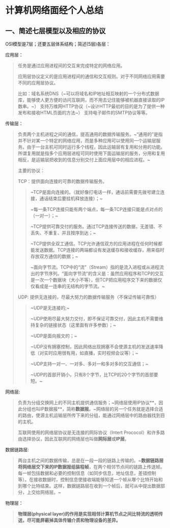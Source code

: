 # 计算机网络面经个人总结

## 一、简述七层模型以及相应的协议

OSI模型是7层；还要五层体系结构；简述(5层)各层：

应用层：

> 任务是通过应用进程间的交互来完成特定的网络应用。
>
> 应用层协议定义的是应用进程间的通信和交互规则。对于不同网络应用需要不同的应用层协议。
>
> 比如：域名系统DNS（~可以将域名和IP地址相互映射的一个分布式数据库，能够使人更方便的访问互联网，而不用去记住能够被机器直接读取的IP数串。~）	支持万维网HTTP协议（~设计HTTP最初的目的是为了提供一种发布和接收HTML页面的方法~）	支持电子邮件的SMTP协议等等。

传输层：

> 负责两个主机进程之间的通信，提高通用的数据传输服务。~“通用的”是指并不针对某一个特定的网络应用，而是多种应用可以使用同一个运输层服务。由于一台主机可同时运行多个线程，因此运输层有复用和分用的功能。所谓复用就是指多个应用层进程可同时使用下面运输层的服务，分用和复用相反，是运输层把收到的信息分别交付上面应用层中的相应进程。~
>
> 主要的协议：
>
> TCP：提供面向连接的可靠的数据传输服务。
>
> > ~TCP是面向连接的。（就好像打电话一样，通话前需要先拨号建立连接，通话结束后要挂机释放连接）；~
> >
> > ~每一条TCP连接只能有两个端点，每一条TCP连接只能是点对点的（一对一）；~
> >
> > ~TCP提供可靠交付的服务。通过TCP连接传送的数据，无差错、不丢失、不重复、并且按序到达；~
> >
> > ~TCP提供全双工通信。TCP允许通信双方的应用进程在任何时候都能发送数据。TCP连接的两端都设有发送缓存和接收缓存，用来临时存放双方通信的数据；~
> >
> > ~面向字节流。TCP中的“流”（Stream）指的是流入进程或从进程流出的字节序列。“面向字节流”的含义是：虽然应用程序和TCP的交互是一次一个数据块（大小不等），但TCP把应用程序交下来的数据仅仅看成是一连串的无结构的字节流。~
>
> UDP: 提供无连接的，尽最大努力的数据传输服务（不保证传输可靠性）
>
> > ~UDP是无连接的;~
> >
> > ~UDP使用尽最大努力交付，即不保证可靠交付，因此主机不需要维持复杂的链接状态（这里面有许多参数）；~
> >
> > ~UDP是面向报文的；~
> >
> > ~UDP没有拥塞控制，因此网络出现拥塞不会使源主机的发送速率降低（对实时应用很有用，如直播，实时视频会议等）；~
> >
> > ~UDP支持一对一、一对多、多对一和多对多的交互通信；~
> >
> > ~UDP的首部开销小，只有8个字节，比TCP的20个字节的首部要短。~

网络层:

> 负责为分组交换网上的不同主机提供通信服务；~网络层使用IP协议**，因此分组也叫IP数据报**，简称**数据报**。~网络层的另一个任务就是选择合适的路由，使源主机运输层所传下来的分组，能通过网络层中的路由器找到目的主机。
>
> 互联网使用的网络层协议是无连接的网际协议（Intert Prococol）和许多路由选择协议，因此互联网的网络层也叫做**网际层**或**IP层**。

数据链路层:

> 两台主机之间的数据传输，总是在一段一段的链路上传输的。~**数据链路层将网络层交下来的IP数据报组装程帧**，在两个相邻节点间的链路上传送帧。每一帧包括数据和必要的控制信息（如同步信息，地址信息，差错控制等）。在接收数据时，控制信息使接收端能够知道一个帧从哪个比特开始和到哪个比特结束。这样，数据链路层在收到一个帧后，就可从中提出数据部分，上交给网络层。~

物理层：

> **物理层(physical layer)的作用是实现相邻计算机节点之间比特流的透明传送，尽可能屏蔽掉具体传输介质和物理设备的差异。**